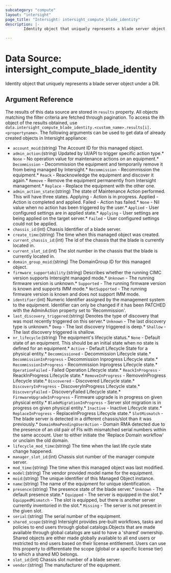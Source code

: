 ```yaml
---
subcategory: "compute"
layout: "intersight"
page_title: "Intersight: intersight_compute_blade_identity"
description: |-
        Identity object that uniquely represents a blade server object under a DR.

---
```


# Data Source: intersight_compute_blade_identity
Identity object that uniquely represents a blade server object under a DR.
## Argument Reference
The results of this data source are stored in `results` property.
All objects matching the filter criteria are fetched through pagination.
To access the ith object of the results obtained, use `data.intersight_compute_blade_identity.<custom_name>.results[i].<propertyname>`.
The following arguments can be used to get data of already created objects in Intersight appliance:
* `account_moid`:(string) The Account ID for this managed object. 
* `admin_action`:(string) Updated by UI/API to trigger specific action type.* `None` - No operation value for maintenance actions on an equipment.* `Decommission` - Decommission the equipment and temporarily remove it from being managed by Intersight.* `Recommission` - Recommission the equipment.* `Reack` - Reacknowledge the equipment and discover it again.* `Remove` - Remove the equipment permanently from Intersight management.* `Replace` - Replace the equipment with the other one. 
* `admin_action_state`:(string) The state of Maintenance Action performed. This will have three states. Applying - Action is in progress. Applied - Action is completed and applied. Failed - Action has failed.* `None` - Nil value when no action has been triggered by the user.* `Applied` - User configured settings are in applied state.* `Applying` - User settings are being applied on the target server.* `Failed` - User configured settings could not be applied. 
* `chassis_id`:(int) Chassis Identifier of a blade server. 
* `create_time`:(string) The time when this managed object was created. 
* `current_chassis_id`:(int) The id of the chassis that the blade is currently located in. 
* `current_slot_id`:(int) The slot number in the chassis that the blade is currently located in. 
* `domain_group_moid`:(string) The DomainGroup ID for this managed object. 
* `firmware_supportability`:(string) Describes whether the running CIMC version supports Intersight managed mode.* `Unknown` - The running firmware version is unknown.* `Supported` - The running firmware version is known and supports IMM mode.* `NotSupported` - The running firmware version is known and does not support IMM mode. 
* `identifier`:(int) Numeric Identifier assigned by the management system to the equipment. Identifier can only be changed if it has been PATCHED with the AdminAction property set to 'Recommission'. 
* `last_discovery_triggered`:(string) Denotes the type of discovery that was most recently triggered on this server.* `Unknown` - The last discovery type is unknown.* `Deep` - The last discovery triggered is deep.* `Shallow` - The last discovery triggered is shallow. 
* `nr_lifecycle`:(string) The equipment's lifecycle status.* `None` - Default state of an equipment. This should be an initial state when no state is defined for an equipment.* `Active` - Default Lifecycle State for a physical entity.* `Decommissioned` - Decommission Lifecycle state.* `DecommissionInProgress` - Decommission Inprogress Lifecycle state.* `RecommissionInProgress` - Recommission Inprogress Lifecycle state.* `OperationFailed` - Failed Operation Lifecycle state.* `ReackInProgress` - ReackInProgress Lifecycle state.* `RemoveInProgress` - RemoveInProgress Lifecycle state.* `Discovered` - Discovered Lifecycle state.* `DiscoveryInProgress` - DiscoveryInProgress Lifecycle state.* `DiscoveryFailed` - DiscoveryFailed Lifecycle state.* `FirmwareUpgradeInProgress` - Firmware upgrade is in progress on given physical entity.* `BladeMigrationInProgress` - Server slot migration is in progress on given physical entity.* `Inactive` - Inactive Lifecycle state.* `ReplaceInProgress` - ReplaceInProgress Lifecycle state.* `SlotMismatch` - The blade server is detected in a different chassis/slot than it was previously.* `DomainRmaPendingUserAction` - Domain RMA detected due to the presence of an old pair of FIs with mismatched serial numbers within the same account. User to either initiate the 'Replace Domain workflow' or unclaim the old domain. 
* `lifecycle_mod_time`:(string) The time when the last life cycle state change happened. 
* `manager_slot_id`:(int) Chassis slot number of the manager compute server. 
* `mod_time`:(string) The time when this managed object was last modified. 
* `model`:(string) The vendor provided model name for the equipment. 
* `moid`:(string) The unique identifier of this Managed Object instance. 
* `name`:(string) The name of the equipment for unique identification. 
* `presence`:(string) The presence state of the blade server.* `Unknown` - The default presence state.* `Equipped` - The server is equipped in the slot.* `EquippedMismatch` - The slot is equipped, but there is another server currently inventoried in the slot.* `Missing` - The server is not present in the given slot. 
* `serial`:(string) The serial number of the equipment. 
* `shared_scope`:(string) Intersight provides pre-built workflows, tasks and policies to end users through global catalogs.Objects that are made available through global catalogs are said to have a 'shared' ownership. Shared objects are either made globally available to all end users or restricted to end users based on their license entitlement. Users can use this property to differentiate the scope (global or a specific license tier) to which a shared MO belongs. 
* `slot_id`:(int) Chassis slot number of a blade server. 
* `vendor`:(string) The manufacturer of the equipment. 
 
